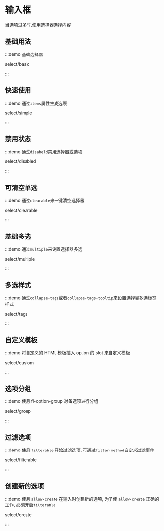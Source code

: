 # 输入框

当选项过多时,使用选择器选择内容

## 基础用法

:::demo 基础选择器

select/basic

:::

## 快速使用

:::demo 通过`items`属性生成选项

select/simple

:::

## 禁用状态

:::demo 通过`disabeld`禁用选择器或选项

select/disabled

:::

## 可清空单选

:::demo 通过`clearable`来一键清空选择器

select/clearable

:::

## 基础多选

:::demo 通过`multiple`来设置选择器多选

select/multiple

:::

## 多选样式

:::demo 通过`collapse-tags`或者`collapse-tags-tooltip`来设置选择器多选标签样式

select/tags

:::

## 自定义模板

:::demo 将自定义的 HTML 模板插入 option 的 slot 来自定义模板

select/custom

:::

## 选项分组

:::demo 使用 fl-option-group 对备选项进行分组

select/group

:::

## 过滤选项

:::demo 使用 `filterable` 开始过滤选项, 可通过`filter-method`自定义过滤事件

select/filterable

:::

## 创建新的选项

:::demo 使用 `allow-create` 在输入时创建新的选项, 为了使 `allow-create` 正确的工作, 必须开启`filterable`

select/create

:::
